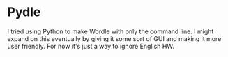# Pydle

I tried using Python to make Wordle with only the command line. I might expand on this eventually by giving it some sort of GUI and making it more user friendly. For now it's just a way to ignore English HW.
